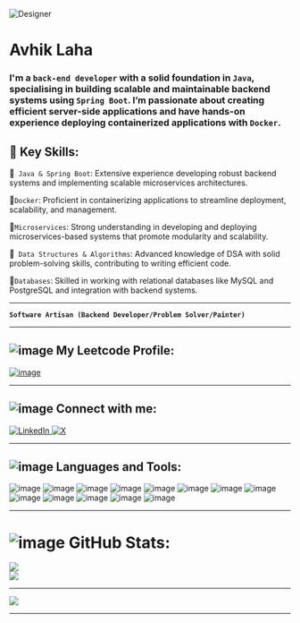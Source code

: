 ![Designer](https://github.com/user-attachments/assets/0a3758cf-e4e4-430c-b671-eb25d306add4)


 # Avhik Laha
 
### I'm a `back-end developer` with a solid foundation in `Java`, specialising in building scalable and maintainable backend systems using `Spring Boot`. I’m passionate about creating efficient server-side applications and have hands-on experience deploying containerized applications with `Docker`.

## 🔸 Key Skills:  
🔹` Java & Spring Boot`: Extensive experience developing robust backend systems and implementing scalable microservices architectures.

🔹`Docker`: Proficient in containerizing applications to streamline deployment, scalability, and management.

🔹`Microservices`: Strong understanding in developing and deploying microservices-based systems that promote modularity and scalability.

🔹` Data Structures & Algorithms`: Advanced knowledge of DSA with solid problem-solving skills, contributing to writing efficient code.

🔹`Databases`: Skilled in working with relational databases like MySQL and PostgreSQL and integration with backend systems.

 ---
**`Software Artisan (Backend Developer/Problem Solver/Painter)`**

---
## ![image](https://github.com/1HashCode/1HashCode/assets/154821339/aafcf361-8b49-42a3-b783-6711b9c95a34) My Leetcode Profile:
[![image](https://github.com/1HashCode/1HashCode/assets/154821339/90a34622-95bf-44c5-837f-2f09315af972)](https://leetcode.com/avhik/)

---

## ![image](https://github.com/1HashCode/1HashCode/assets/154821339/ae137292-600f-421a-bb11-571044c23a2c) Connect with me:
[![LinkedIn](https://github.com/1HashCode/1HashCode/assets/154821339/bcdc1643-82a5-4c95-86a8-db314a176889)
](https://www.linkedin.com/in/avhik-laha-1059312b9/) [![X](https://github.com/1HashCode/1HashCode/assets/154821339/aee81c6f-1803-4049-9cba-679c08a51260)
](https://x.com/@Avhik_Laha1) 

---

## ![image](https://github.com/1HashCode/1HashCode/assets/154821339/75e2591c-c076-41e7-8994-1bc706cd1fe0) Languages and Tools:

![image](https://github.com/1HashCode/1HashCode/assets/154821339/c76f5c26-70f5-4cae-902d-e894a5bb8ff4)
![image](https://github.com/user-attachments/assets/2015d033-a2cb-4c3b-a7fd-96f6524a9b9b)
![image](https://github.com/user-attachments/assets/9cbeb125-41a5-4f52-b107-e8d0c97ea5c3)
![image](https://github.com/user-attachments/assets/73b82c9e-7b85-44aa-8504-ec42014905bf)
![image](https://github.com/user-attachments/assets/59b03b13-cae0-4ca5-9b98-36f9e4a55d7a)
![image](https://github.com/user-attachments/assets/484479df-56dc-46b9-9d85-5c9f5f56b69f)
![image](https://github.com/1HashCode/1HashCode/assets/154821339/d941a56b-8b9b-4d92-bb21-c5d0225ca9ba)
![image](https://github.com/user-attachments/assets/300d8c9a-8d6f-43c7-82e5-746e96ac8fa7)
![image](https://github.com/1HashCode/1HashCode/assets/154821339/e00eb753-f127-4c7a-b90a-0bbea283e372)
![image](https://github.com/1HashCode/1HashCode/assets/154821339/6391fe81-0947-4e03-8717-6d28e15742b9)
![image](https://github.com/1HashCode/1HashCode/assets/154821339/93b1517a-244f-488e-a600-581bbf48bd3f)
![image](https://github.com/1HashCode/1HashCode/assets/154821339/544d92e3-e145-472f-9c10-84df332dca6d)
![image](https://github.com/1HashCode/1HashCode/assets/154821339/be00315f-69fd-4c20-9207-dbb041237c2e)

---

# ![image](https://github.com/1HashCode/1HashCode/assets/154821339/18c72ca0-b7f6-4818-85ea-2cbf6cdb4cf1) GitHub Stats:
![](https://github-readme-stats.vercel.app/api?username=1HashCode&theme=nightowl&hide_border=false&include_all_commits=false&count_private=false)<br/>
![](https://github-readme-streak-stats.herokuapp.com/?user=1HashCode&theme=nightowl&hide_border=false)<br/>

---

![](https://quotes-github-readme.vercel.app/api?type=vetical&theme=light)

---
